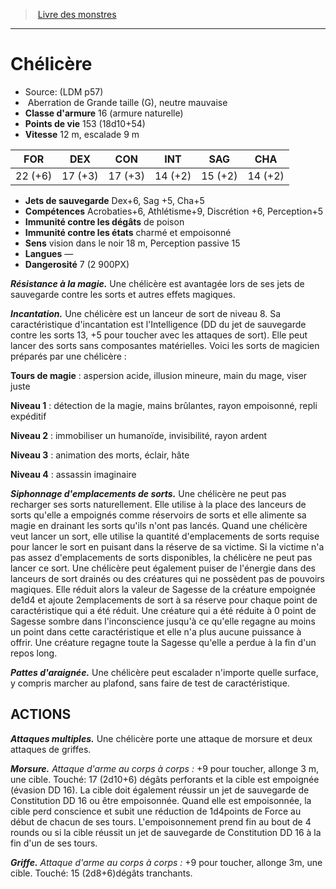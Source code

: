 ﻿> [Livre des monstres](tome_of_beasts.md)

---

# Chélicère

- Source: (LDM p57)
-  Aberration de Grande taille (G), neutre mauvaise
- **Classe d'armure** 16 (armure naturelle)
- **Points de vie** 153 (18d10+54)
- **Vitesse** 12 m, escalade 9 m

|FOR|DEX|CON|INT|SAG|CHA|
|---|---|---|---|---|---|
|22 (+6)|17 (+3)|17 (+3)|14 (+2)|15 (+2)|14 (+2)|

- **Jets de sauvegarde** Dex+6, Sag +5, Cha+5
- **Compétences** Acrobaties+6, Athlétisme+9, Discrétion +6, Perception+5
- **Immunité contre les dégâts** de poison
- **Immunité contre les états** charmé et empoisonné
- **Sens** vision dans le noir 18 m, Perception passive 15
- **Langues** —
- **Dangerosité** 7 (2 900PX)

**_Résistance à la magie._** Une chélicère est avantagée lors de ses jets de sauvegarde contre les sorts et autres effets magiques.

**_Incantation._** Une chélicère est un lanceur de sort de niveau 8. Sa caractéristique d'incantation est l'Intelligence (DD du jet de sauvegarde contre les sorts 13, +5 pour toucher avec les attaques de sort). Elle peut lancer des sorts sans composantes matérielles. Voici les sorts de magicien préparés par une chélicère :

**Tours de magie** : aspersion acide, illusion mineure, main du mage, viser juste

**Niveau 1** : détection de la magie, mains brûlantes, rayon empoisonné, repli expéditif

**Niveau 2** : immobiliser un humanoïde, invisibilité, rayon ardent

**Niveau 3** : animation des morts, éclair, hâte

**Niveau 4** : assassin imaginaire

**_Siphonnage d'emplacements de sorts._** Une chélicère ne peut pas recharger ses sorts naturellement. Elle utilise à la place des lanceurs de sorts qu'elle a empoignés comme réservoirs de sorts et elle alimente sa magie en drainant les sorts qu'ils n'ont pas lancés. Quand une chélicère veut lancer un sort, elle utilise la quantité d'emplacements de sorts requise pour lancer le sort en puisant dans la réserve de sa victime. Si la victime n'a pas assez d'emplacements de sorts disponibles, la chélicère ne peut pas lancer ce sort. Une chélicère peut également puiser de l'énergie dans des lanceurs de sort drainés ou des créatures qui ne possèdent pas de pouvoirs magiques. Elle réduit alors la valeur de Sagesse de la créature empoignée de1d4 et ajoute 2emplacements de sort à sa réserve pour chaque point de caractéristique qui a été réduit. Une créature qui a été réduite à 0 point de Sagesse sombre dans l'inconscience jusqu'à ce qu'elle regagne au moins un point dans cette caractéristique et elle n'a plus aucune puissance à offrir. Une créature regagne toute la Sagesse qu'elle a perdue à la fin d'un repos long.

**_Pattes d'araignée._** Une chélicère peut escalader n'importe quelle surface, y compris marcher au plafond, sans faire de test de caractéristique.

## ACTIONS

**_Attaques multiples._** Une chélicère porte une attaque de morsure et deux attaques de griffes.

**_Morsure._** _Attaque d'arme au corps à corps :_ +9 pour toucher, allonge 3 m, une cible. Touché: 17 (2d10+6) dégâts perforants et la cible est empoignée (évasion DD 16). La cible doit également réussir un jet de sauvegarde de Constitution DD 16 ou être empoisonnée. Quand elle est empoisonnée, la cible perd conscience et subit une réduction de 1d4points de Force au début de chacun de ses tours. L'empoisonnement prend fin au bout de 4 rounds ou si la cible réussit un jet de sauvegarde de Constitution DD 16 à la fin d'un de ses tours.

**_Griffe._** _Attaque d'arme au corps à corps :_ +9 pour toucher, allonge 3m, une cible. Touché: 15 (2d8+6)dégâts tranchants.

